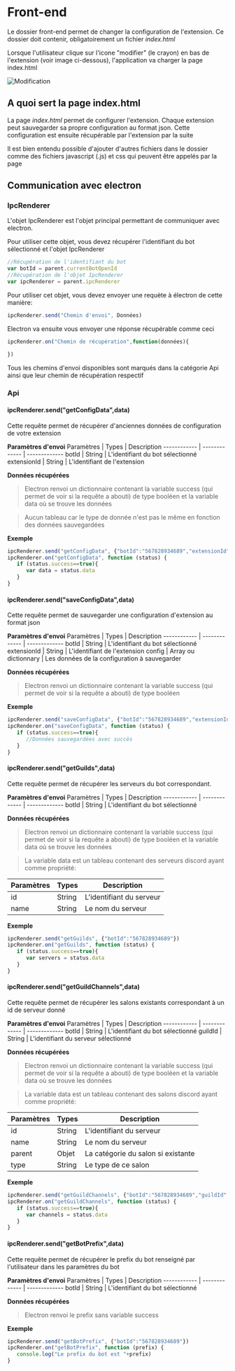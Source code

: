 # Front-end

Le dossier front-end permet de changer la configuration de l'extension.
Ce dossier doit contenir, obligatoirement un fichier *index.html*

Lorsque l'utilisateur clique sur l'icone "modifier" (le crayon) en bas de l'extension (voir image ci-dessous), l'application va charger la page index.html

![Modification](https://cdn.discordapp.com/attachments/664475681849212940/741021796362616862/unknown.png)

## A quoi sert la page index.html

La page *index.html* permet de configurer l'extension. 
Chaque extension peut sauvegarder sa propre configuration au format json. Cette configuration est ensuite récupérable par l'extension par la suite

Il est bien entendu possible d'ajouter d'autres fichiers dans le dossier comme des fichiers javascript (.js) et css qui peuvent être appelés par la page

## Communication avec electron

### IpcRenderer

L'objet IpcRenderer est l'objet principal permettant de communiquer avec electron.

Pour utiliser cette objet, vous devez récupérer l'identifiant du bot sélectionné et l'objet IpcRenderer

```javascript
//Récupération de l'identifiant du bot
var botId = parent.currentBotOpenId
//Récupération de l'objet IpcRenderer
var ipcRenderer = parent.ipcRenderer
```

Pour utiliser cet objet, vous devez envoyer une requète à électron de cette manière:
```javascript
ipcRenderer.send("Chemin d'envoi", Données)
```
Electron va ensuite vous envoyer une réponse récupérable comme ceci
```javascript
ipcRenderer.on("Chemin de récupération",function(données){

})
```

Tous les chemins d'envoi disponibles sont marqués dans la catégorie Api ainsi que leur chemin de récupération respectif

### Api

#### ipcRenderer.send("getConfigData",data)
Cette requête permet de récupérer d'anciennes données de configuration de votre extension

__**Paramètres d'envoi**__
Paramètres | Types | Description
------------ | ------------- | -------------
botId | String | L'identifiant du bot sélectionné
extensionId | String | L'identifiant de l'extension

__**Données récupérées**__
> Electron renvoi un dictionnaire contenant la variable success (qui permet de voir si la requête a abouti) de type booléen et la variable data où se trouve les données 

> Aucun tableau car le type de donnée n'est pas le même en fonction des données sauvegardées 

__**Exemple**__
```javascript
ipcRenderer.send("getConfigData", {"botId":"567828934689","extensionId":"welcome-goodbye-extension"})
ipcRenderer.on("getConfigData", function (status) {
   if (status.success==true){
      var data = status.data
   }
}
```

#### ipcRenderer.send("saveConfigData",data)
Cette requête permet de sauvegarder une configuration d'extension au format json

__**Paramètres d'envoi**__
Paramètres | Types | Description
------------ | ------------- | -------------
botId | String | L'identifiant du bot sélectionné
extensionId | String | L'identifiant de l'extension
config | Array ou dictionnary | Les données de la configuration à sauvegarder

__**Données récupérées**__
> Electron renvoi un dictionnaire contenant la variable success (qui permet de voir si la requête a abouti) de type booléen  


__**Exemple**__
```javascript
ipcRenderer.send("saveConfigData", {"botId":"567828934689","extensionId":"welcome-goodbye-extension","config":{"status":"Connecté avec BotsOn!"}})
ipcRenderer.on("saveConfigData", function (status) {
   if (status.success==true){
      //Données sauvegardées avec succès 
   }
}
```

#### ipcRenderer.send("getGuilds",data)
Cette requête permet de récupérer les serveurs du bot correspondant.

__**Paramètres d'envoi**__
Paramètres | Types | Description
------------ | ------------- | -------------
botId | String | L'identifiant du bot sélectionné

__**Données récupérées**__
> Electron renvoi un dictionnaire contenant la variable success (qui permet de voir si la requête a abouti) de type booléen et la variable data où se trouve les données 

> La variable data est un tableau contenant des serveurs discord ayant comme propriété: 

Paramètres | Types | Description
------------ | ------------- | -------------
id | String | L'identifiant du serveur
name | String | Le nom du serveur

__**Exemple**__
```javascript
ipcRenderer.send("getGuilds", {"botId":"567828934689"})
ipcRenderer.on("getGuilds", function (status) {
   if (status.success==true){
      var servers = status.data 
   }
}
```

#### ipcRenderer.send("getGuildChannels",data)
Cette requête permet de récupérer les salons existants correspondant à un id de serveur donné 

__**Paramètres d'envoi**__
Paramètres | Types | Description
------------ | ------------- | -------------
botId | String | L'identifiant du bot sélectionné
guildId | String | L'identifiant du serveur sélectionné 

__**Données récupérées**__
> Electron renvoi un dictionnaire contenant la variable success (qui permet de voir si la requête a abouti) de type booléen et la variable data où se trouve les données 

> La variable data est un tableau contenant des salons discord ayant comme propriété: 

Paramètres | Types | Description
------------ | ------------- | -------------
id | String | L'identifiant du serveur
name | String | Le nom du serveur
parent | Objet | La catégorie du salon si existante
type | String | Le type de ce salon

__**Exemple**__
```javascript
ipcRenderer.send("getGuildChannels", {"botId":"567828934689","guildId":"627495928949"})
ipcRenderer.on("getGuildChannels", function (status) {
   if (status.success==true){
      var channels = status.data 
   }
}
```

#### ipcRenderer.send("getBotPrefix",data)
Cette requête permet de récupérer le prefix du bot renseigné par l'utilisateur dans les paramètres du bot 

__**Paramètres d'envoi**__
Paramètres | Types | Description
------------ | ------------- | -------------
botId | String | L'identifiant du bot sélectionné

__**Données récupérées**__
> Electron renvoi le prefix sans variable success

__**Exemple**__
```javascript
ipcRenderer.send("getBotPrefix", {"botId":"567828934689"})
ipcRenderer.on("getBotPrefix", function (prefix) {
   console.log("Le prefix du bot est "+prefix)
}
```

